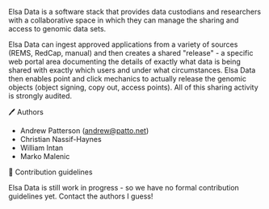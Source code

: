 Elsa Data is a software stack that provides data custodians and researchers with a collaborative space in which they can manage the sharing and access to genomic data sets.

Elsa Data can ingest approved applications from a variety of sources (REMS, RedCap, manual) and then creates a shared "release" - a specific web portal area documenting
the details of exactly what data is being shared with exactly which users and under what circumstances. Elsa Data then enables point
and click mechanics to actually release the genomic objects (object signing, copy out, access points). All of this sharing activity is strongly audited.

🖊 Authors

- Andrew Patterson (andrew@patto.net)
- Christian Nassif-Haynes
- William Intan
- Marko Malenic

🌈 Contribution guidelines

Elsa Data is still work in progress - so we have no formal contribution guidelines yet. Contact the authors I guess!



<!--

**Here are some ideas to get you started:**


👩‍💻 Useful resources - where can the community find your docs? Is there anything else the community should know?
🍿 Fun facts - what does your team eat for breakfast?
🧙 Remember, you can do mighty things with the power of [Markdown](https://docs.github.com/github/writing-on-github/getting-started-with-writing-and-formatting-on-github/basic-writing-and-formatting-syntax)
-->

